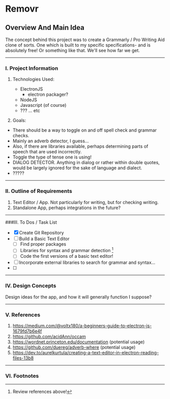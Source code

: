 # Removr

## Overview And Main Idea
The concept behind this project was to create a Grammarly / Pro Writing Aid clone of sorts. One which is built to my specific specifications- and is absolutely free! Or something like that. We'll see how far we get.

---

### I. Project Information

1. Technologies Used:
    - ElectronJS
        - electron packager?
    - NodeJS
    - Javascript (of course)
    - ??? ... etc   

2. Goals:
- There should be a way to toggle on and off spell check and grammar checks.
- Mainly an adverb detector, I guess...
- Also, if there are libraries available, perhaps determining parts of speech that are used incorrectly.
- Toggle the type of tense one is using!
- DIALOG DETECTOR. Anything in dialog or rather within double quotes, would be largely ignored for the sake of language and dialect.
- ????? 
 
---

### II. Outline of Requirements
1. Text Editor / App. Not particularly for writing, but for checking writing.
2. Standalone App, perhaps integrations in the future?

---

###III. To Dos / Task List
 - [x] Create Git Repository
 - [ ] Build a Basic Text Editor
    - [ ] Find proper packages
    - [ ] Libraries for syntax and grammar detection [^1]
    - [ ] Code the first versions of a basic text editor!
 - [ ] Incorporate external libraries to search for grammar and syntax...
 - [ ] 
 
---

### IV. Design Concepts
Design ideas for the app, and how it will
generally function I suppose?

---

### V. References
1. https://medium.com/@voltx180/a-beginners-guide-to-electron-js-1679fd7b6e4f
2. https://github.com/acidAnn/occam
3. https://wordnet.princeton.edu/documentation (potential usage)
4. https://github.com/duereg/adverb-where (potential usage)
5. https://dev.to/aurelkurtula/creating-a-text-editor-in-electron-reading-files-13b8

---
### VI. Footnotes
[^1]: Review references above!




